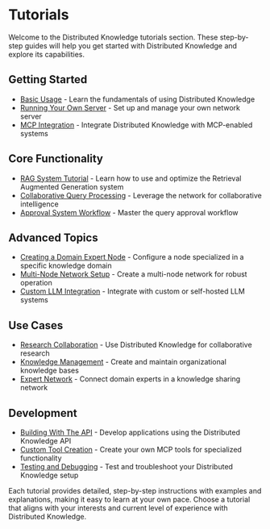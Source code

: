 # Tutorials

Welcome to the Distributed Knowledge tutorials section. These step-by-step guides will help you get started with Distributed Knowledge and explore its capabilities.

## Getting Started

- [Basic Usage](tutorials/basic_usage.md) - Learn the fundamentals of using Distributed Knowledge
- [Running Your Own Server](tutorials/running_server.md) - Set up and manage your own network server
- [MCP Integration](tutorials/mcp_integration.md) - Integrate Distributed Knowledge with MCP-enabled systems

## Core Functionality

- [RAG System Tutorial](tutorials/rag_system.md) - Learn how to use and optimize the Retrieval Augmented Generation system
- [Collaborative Query Processing](tutorials/collaborative_queries.md) - Leverage the network for collaborative intelligence
- [Approval System Workflow](tutorials/approval_workflow.md) - Master the query approval workflow

## Advanced Topics

- [Creating a Domain Expert Node](tutorials/domain_expert.md) - Configure a node specialized in a specific knowledge domain
- [Multi-Node Network Setup](tutorials/multi_node_setup.md) - Create a multi-node network for robust operation
- [Custom LLM Integration](tutorials/custom_llm.md) - Integrate with custom or self-hosted LLM systems

## Use Cases

- [Research Collaboration](tutorials/research_collab.md) - Use Distributed Knowledge for collaborative research
- [Knowledge Management](tutorials/knowledge_management.md) - Create and maintain organizational knowledge bases
- [Expert Network](tutorials/expert_network.md) - Connect domain experts in a knowledge sharing network

## Development

- [Building With The API](tutorials/api_development.md) - Develop applications using the Distributed Knowledge API
- [Custom Tool Creation](tutorials/custom_tools.md) - Create your own MCP tools for specialized functionality
- [Testing and Debugging](tutorials/testing.md) - Test and troubleshoot your Distributed Knowledge setup

Each tutorial provides detailed, step-by-step instructions with examples and explanations, making it easy to learn at your own pace. Choose a tutorial that aligns with your interests and current level of experience with Distributed Knowledge.
